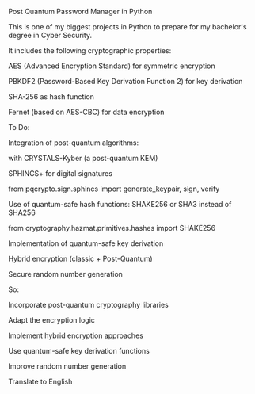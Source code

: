 Post Quantum Password Manager in Python

This is one of my biggest projects in Python to prepare for my bachelor's degree in Cyber ​​Security.

It includes the following cryptographic properties:

AES (Advanced Encryption Standard) for symmetric encryption

PBKDF2 (Password-Based Key Derivation Function 2) for key derivation

SHA-256 as hash function

Fernet (based on AES-CBC) for data encryption


To Do:

Integration of post-quantum algorithms:

with CRYSTALS-Kyber (a post-quantum KEM)

SPHINCS+ for digital signatures

from pqcrypto.sign.sphincs import generate_keypair, sign, verify

Use of quantum-safe hash functions: SHAKE256 or SHA3 instead of SHA256

from cryptography.hazmat.primitives.hashes import SHAKE256

Implementation of quantum-safe key derivation

Hybrid encryption (classic + Post-Quantum)

Secure random number generation

So:

Incorporate post-quantum cryptography libraries

Adapt the encryption logic

Implement hybrid encryption approaches

Use quantum-safe key derivation functions

Improve random number generation

Translate to English
